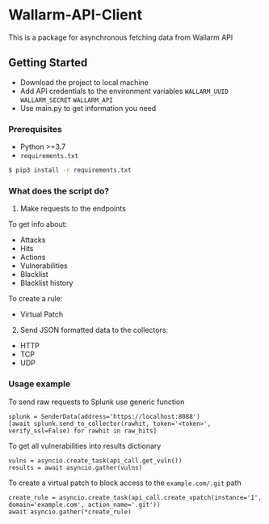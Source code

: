 # Wallarm-API-Client

This is a package for asynchronous fetching data from Wallarm API

## Getting Started

* Download the project to local machine
* Add API credentials to the environment variables
`WALLARM_UUID` `WALLARM_SECRET` `WALLARM_API`
* Use main.py to get information you need

### Prerequisites

* Python >=3.7
* `requirements.txt`
```sh
$ pip3 install -r requirements.txt
```

### What does the script do?

1. Make requests to the endpoints

To get info about:
* Attacks
* Hits
* Actions
* Vulnerabilities
* Blacklist
* Blacklist history

To create a rule:
* Virtual Patch

2. Send JSON formatted data to the collectors:
* HTTP
* TCP
* UDP

### Usage example

To send raw requests to Splunk use generic function

```python3
splunk = SenderData(address='https://localhost:8088')
[await splunk.send_to_collector(rawhit, token='<token>', verify_ssl=False) for rawhit in raw_hits]
```

To get all vulnerabilities into results dictionary

```python3
vulns = asyncio.create_task(api_call.get_vuln())
results = await asyncio.gather(vulns)
```

To create a virtual patch to block access to the `example.com/.git` path

```python3
create_rule = asyncio.create_task(api_call.create_vpatch(instance='1', domain='example.com', action_name='.git'))
await asyncio.gather(*create_rule)
```
